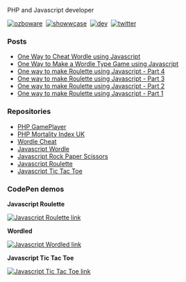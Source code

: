 PHP and Javascript developer

[![ozboware](https://user-images.githubusercontent.com/95859352/151281781-99d8f6a8-9cd5-4818-82cd-ab77d3d87b37.png)](https://ozboware.co.uk)&nbsp;
[![showwcase](https://user-images.githubusercontent.com/95859352/151281694-4403a0f4-f7ab-429e-95eb-f681d001ad67.png)](https://www.showwcase.com/ozboware)&nbsp;
[![dev](https://user-images.githubusercontent.com/95859352/151281739-2ba60423-e761-44ad-850b-6625e30dfa21.png)](https://dev.to/ozboware)&nbsp;
[![twitter](https://user-images.githubusercontent.com/95859352/151281575-964fd906-97c4-478f-ae77-b523c5118c7e.png)](https://twitter.com/ozboware)

### Posts
- [One Way to Cheat Wordle using Javascript](https://ozboware.co.uk/one-way-to-cheat-wordle-using-javascript)
- [One Way to Make a Wordle Type Game using Javascript](https://ozboware.co.uk/one-way-to-make-a-wordle-type-game-using-javascript)
- [One way to make Roulette using Javascript - Part 4](https://ozboware.co.uk/one-way-to-make-roulette-using-javascript-part-4)
- [One way to make Roulette using Javascript - Part 3](https://ozboware.co.uk/one-way-to-make-roulette-using-javascript-part-3)
- [One way to make Roulette using Javascript - Part 2](https://ozboware.co.uk/one-way-to-make-roulette-using-javascript-part-2)
- [One way to make Roulette using Javascript - Part 1](https://ozboware.co.uk/one-way-to-make-roulette-using-javascript-part-1)

### Repositories
- [PHP GamePlayer](https://github.com/ozboware/php-gameplayer)
- [PHP Mortality Index UK](https://github.com/ozboware/php-mortality-index-uk)
- [Wordle Cheat](https://github.com/ozboware/wordles)
- [Javascript Wordle](https://github.com/ozboware/wordled)
- [Javascript Rock Paper Scissors](https://github.com/ozboware/javascript-rock-paper-scissors)
- [Javascript Roulette](https://github.com/ozboware/javascript-roulette)
- [Javascript Tic Tac Toe](https://github.com/ozboware/javascript-tic-tac-toe)

### CodePen demos

**Javascript Roulette**

[![Javascript Roulette link](https://user-images.githubusercontent.com/95859352/151274901-cb85269e-3c50-4093-b06a-4ac0a6a6c507.png)](https://codepen.io/ozboware/pen/QWqEmgE)

**Wordled**

[![Javascript Wordled link](https://user-images.githubusercontent.com/95859352/151274983-fa02b1e2-435c-4e05-acd2-20baf1f0e2d2.png)](https://codepen.io/ozboware/pen/QWOWyBZ)

**Javascript Tic Tac Toe**

[![Javascript Tic Tac Toe link](https://user-images.githubusercontent.com/95859352/151275079-c835261e-d38a-4fb1-8b6a-9db821796a62.png)](https://codepen.io/ozboware/pen/MWEYpXm)
